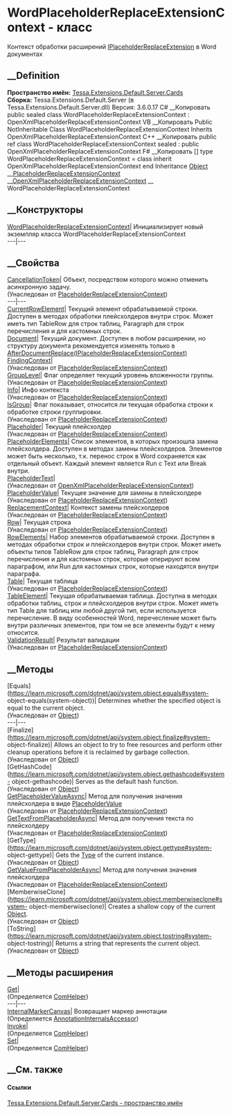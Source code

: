 # WordPlaceholderReplaceExtensionContext - класс
Контекст обработки расширений
[IPlaceholderReplaceExtension](T_Tessa_Platform_Placeholders_Extensions_IPlaceholderReplaceExtension.htm)
в Word документах
## __Definition
 **Пространство имён:**
[Tessa.Extensions.Default.Server.Cards](N_Tessa_Extensions_Default_Server_Cards.htm)  
 **Сборка:** Tessa.Extensions.Default.Server (в
Tessa.Extensions.Default.Server.dll) Версия: 3.6.0.17
C# __Копировать
     public sealed class WordPlaceholderReplaceExtensionContext : OpenXmlPlaceholderReplaceExtensionContext
VB __Копировать
     Public NotInheritable Class WordPlaceholderReplaceExtensionContext
    	Inherits OpenXmlPlaceholderReplaceExtensionContext
C++ __Копировать
     public ref class WordPlaceholderReplaceExtensionContext sealed : public OpenXmlPlaceholderReplaceExtensionContext
F# __Копировать
     [<SealedAttribute>]
    type WordPlaceholderReplaceExtensionContext = 
        class
            inherit OpenXmlPlaceholderReplaceExtensionContext
        end
Inheritance
    [Object](https://learn.microsoft.com/dotnet/api/system.object) __[PlaceholderReplaceExtensionContext](T_Tessa_Platform_Placeholders_Extensions_PlaceholderReplaceExtensionContext.htm) __[OpenXmlPlaceholderReplaceExtensionContext](T_Tessa_Extensions_Default_Server_Cards_OpenXmlPlaceholderReplaceExtensionContext.htm) __ WordPlaceholderReplaceExtensionContext
##  __Конструкторы
[WordPlaceholderReplaceExtensionContext](M_Tessa_Extensions_Default_Server_Cards_WordPlaceholderReplaceExtensionContext__ctor.htm)|
Инициализирует новый экземпляр класса WordPlaceholderReplaceExtensionContext  
---|---  
##  __Свойства
[CancellationToken](P_Tessa_Platform_Placeholders_Extensions_PlaceholderReplaceExtensionContext_CancellationToken.htm)|
Объект, посредством которого можно отменить асинхронную задачу.  
(Унаследован от
[PlaceholderReplaceExtensionContext](T_Tessa_Platform_Placeholders_Extensions_PlaceholderReplaceExtensionContext.htm))  
---|---  
[CurrentRowElement](P_Tessa_Extensions_Default_Server_Cards_WordPlaceholderReplaceExtensionContext_CurrentRowElement.htm)|
Текущий элемент обрабатываемой строки. Доступен в методах обработки
плейсхолдеров внутри строк. Может иметь тип TableRow для строк таблиц,
Paragraph для строк перечисления и для кастомных строк.  
[Document](P_Tessa_Extensions_Default_Server_Cards_WordPlaceholderReplaceExtensionContext_Document.htm)|
Текущий документ. Доступен в любом расширении, но структуру документа
рекомендуется изменять только в
[AfterDocumentReplace(IPlaceholderReplaceExtensionContext)](M_Tessa_Platform_Placeholders_Extensions_IPlaceholderReplaceExtension_AfterDocumentReplace.htm)  
[FindingContext](P_Tessa_Platform_Placeholders_Extensions_PlaceholderReplaceExtensionContext_FindingContext.htm)|  
(Унаследован от
[PlaceholderReplaceExtensionContext](T_Tessa_Platform_Placeholders_Extensions_PlaceholderReplaceExtensionContext.htm))  
[GroupLevel](P_Tessa_Platform_Placeholders_Extensions_PlaceholderReplaceExtensionContext_GroupLevel.htm)|
Флаг определяет текущий уровень вложенности группы.  
(Унаследован от
[PlaceholderReplaceExtensionContext](T_Tessa_Platform_Placeholders_Extensions_PlaceholderReplaceExtensionContext.htm))  
[Info](P_Tessa_Platform_Placeholders_Extensions_PlaceholderReplaceExtensionContext_Info.htm)|
Инфо контекста  
(Унаследован от
[PlaceholderReplaceExtensionContext](T_Tessa_Platform_Placeholders_Extensions_PlaceholderReplaceExtensionContext.htm))  
[IsGroup](P_Tessa_Platform_Placeholders_Extensions_PlaceholderReplaceExtensionContext_IsGroup.htm)|
Флаг показывает, относится ли текущая обработка строки к обработке строки
группировки.  
(Унаследован от
[PlaceholderReplaceExtensionContext](T_Tessa_Platform_Placeholders_Extensions_PlaceholderReplaceExtensionContext.htm))  
[Placeholder](P_Tessa_Platform_Placeholders_Extensions_PlaceholderReplaceExtensionContext_Placeholder.htm)|
Текущий плейсхолдер  
(Унаследован от
[PlaceholderReplaceExtensionContext](T_Tessa_Platform_Placeholders_Extensions_PlaceholderReplaceExtensionContext.htm))  
[PlaceholderElements](P_Tessa_Extensions_Default_Server_Cards_WordPlaceholderReplaceExtensionContext_PlaceholderElements.htm)|
Список элементов, в которых произошла замена плейсхолдера. Доступен в методах
замены плейсхолдеров. Элементов может быть несколько, т.к. перенос строк в
Word сохраняется как отдельный объект. Каждый элемент является Run с Text или
Break внутри.  
[PlaceholderText](P_Tessa_Extensions_Default_Server_Cards_OpenXmlPlaceholderReplaceExtensionContext_PlaceholderText.htm)|  
(Унаследован от
[OpenXmlPlaceholderReplaceExtensionContext](T_Tessa_Extensions_Default_Server_Cards_OpenXmlPlaceholderReplaceExtensionContext.htm))  
[PlaceholderValue](P_Tessa_Platform_Placeholders_Extensions_PlaceholderReplaceExtensionContext_PlaceholderValue.htm)|
Текущее значение для замены в плейсхолдере  
(Унаследован от
[PlaceholderReplaceExtensionContext](T_Tessa_Platform_Placeholders_Extensions_PlaceholderReplaceExtensionContext.htm))  
[ReplacementContext](P_Tessa_Platform_Placeholders_Extensions_PlaceholderReplaceExtensionContext_ReplacementContext.htm)|
Контекст замены плейсхолдеров  
(Унаследован от
[PlaceholderReplaceExtensionContext](T_Tessa_Platform_Placeholders_Extensions_PlaceholderReplaceExtensionContext.htm))  
[Row](P_Tessa_Platform_Placeholders_Extensions_PlaceholderReplaceExtensionContext_Row.htm)|
Текущая строка  
(Унаследован от
[PlaceholderReplaceExtensionContext](T_Tessa_Platform_Placeholders_Extensions_PlaceholderReplaceExtensionContext.htm))  
[RowElements](P_Tessa_Extensions_Default_Server_Cards_WordPlaceholderReplaceExtensionContext_RowElements.htm)|
Набор элементов обрабатываемой строки. Доступен в методах обработки строк и
плейсхолдеров внутри строк. Может иметь объекты типов TableRow для строк
таблиц, Paragraph для строк перечисления и для кастомных строк, которые
оперируют всем параграфом, или Run для кастомных строк, которые находятся
внутри параграфа.  
[Table](P_Tessa_Platform_Placeholders_Extensions_PlaceholderReplaceExtensionContext_Table.htm)|
Текущая таблица  
(Унаследован от
[PlaceholderReplaceExtensionContext](T_Tessa_Platform_Placeholders_Extensions_PlaceholderReplaceExtensionContext.htm))  
[TableElement](P_Tessa_Extensions_Default_Server_Cards_WordPlaceholderReplaceExtensionContext_TableElement.htm)|
Текущая обрабатываемая таблица. Доступна в методах обработки таблиц, строк и
плейсхолдеров внутри строк. Может иметь тип Table для таблиц или любой другой
тип, если используется перечисление. В виду особенностей Word, перечесление
может быть внутри различных элементов, при том не все элементы будут к нему
относится.  
[ValidationResult](P_Tessa_Platform_Placeholders_Extensions_PlaceholderReplaceExtensionContext_ValidationResult.htm)|
Результат валидации  
(Унаследован от
[PlaceholderReplaceExtensionContext](T_Tessa_Platform_Placeholders_Extensions_PlaceholderReplaceExtensionContext.htm))  
##  __Методы
[Equals](https://learn.microsoft.com/dotnet/api/system.object.equals#system-
object-equals\(system-object\))| Determines whether the specified object is
equal to the current object.  
(Унаследован от
[Object](https://learn.microsoft.com/dotnet/api/system.object))  
---|---  
[Finalize](https://learn.microsoft.com/dotnet/api/system.object.finalize#system-
object-finalize)| Allows an object to try to free resources and perform other
cleanup operations before it is reclaimed by garbage collection.  
(Унаследован от
[Object](https://learn.microsoft.com/dotnet/api/system.object))  
[GetHashCode](https://learn.microsoft.com/dotnet/api/system.object.gethashcode#system-
object-gethashcode)| Serves as the default hash function.  
(Унаследован от
[Object](https://learn.microsoft.com/dotnet/api/system.object))  
[GetPlaceholderValueAsync](M_Tessa_Platform_Placeholders_Extensions_PlaceholderReplaceExtensionContext_GetPlaceholderValueAsync.htm)|
Метод для получения значения плейсхолдера в виде
[PlaceholderValue](P_Tessa_Platform_Placeholders_Extensions_IPlaceholderReplaceExtensionContext_PlaceholderValue.htm)  
(Унаследован от
[PlaceholderReplaceExtensionContext](T_Tessa_Platform_Placeholders_Extensions_PlaceholderReplaceExtensionContext.htm))  
[GetTextFromPlaceholderAsync](M_Tessa_Platform_Placeholders_Extensions_PlaceholderReplaceExtensionContext_GetTextFromPlaceholderAsync.htm)|
Метод для получения текста по плейсхолдеру  
(Унаследован от
[PlaceholderReplaceExtensionContext](T_Tessa_Platform_Placeholders_Extensions_PlaceholderReplaceExtensionContext.htm))  
[GetType](https://learn.microsoft.com/dotnet/api/system.object.gettype#system-
object-gettype)| Gets the
[Type](https://learn.microsoft.com/dotnet/api/system.type) of the current
instance.  
(Унаследован от
[Object](https://learn.microsoft.com/dotnet/api/system.object))  
[GetValueFromPlaceholderAsync<T>](M_Tessa_Platform_Placeholders_Extensions_PlaceholderReplaceExtensionContext_GetValueFromPlaceholderAsync__1.htm)|
Метод для получения значения плейсхолдера  
(Унаследован от
[PlaceholderReplaceExtensionContext](T_Tessa_Platform_Placeholders_Extensions_PlaceholderReplaceExtensionContext.htm))  
[MemberwiseClone](https://learn.microsoft.com/dotnet/api/system.object.memberwiseclone#system-
object-memberwiseclone)| Creates a shallow copy of the current
[Object](https://learn.microsoft.com/dotnet/api/system.object).  
(Унаследован от
[Object](https://learn.microsoft.com/dotnet/api/system.object))  
[ToString](https://learn.microsoft.com/dotnet/api/system.object.tostring#system-
object-tostring)| Returns a string that represents the current object.  
(Унаследован от
[Object](https://learn.microsoft.com/dotnet/api/system.object))  
##  __Методы расширения
[Get](M_Tessa_Extensions_Default_Client_EDS_ComHelper_Get.htm)|  
(Определяется
[ComHelper](T_Tessa_Extensions_Default_Client_EDS_ComHelper.htm))  
---|---  
[InternalMarkerCanvas](M_Tessa_UI_Views_Charting_Annotations_AnnotationInternalsAccessor_InternalMarkerCanvas.htm)|
Возвращает маркер аннотации  
(Определяется
[AnnotationInternalsAccessor](T_Tessa_UI_Views_Charting_Annotations_AnnotationInternalsAccessor.htm))  
[Invoke](M_Tessa_Extensions_Default_Client_EDS_ComHelper_Invoke.htm)|  
(Определяется
[ComHelper](T_Tessa_Extensions_Default_Client_EDS_ComHelper.htm))  
[Set](M_Tessa_Extensions_Default_Client_EDS_ComHelper_Set.htm)|  
(Определяется
[ComHelper](T_Tessa_Extensions_Default_Client_EDS_ComHelper.htm))  
##  __См. также
#### Ссылки
[Tessa.Extensions.Default.Server.Cards - пространство
имён](N_Tessa_Extensions_Default_Server_Cards.htm)
